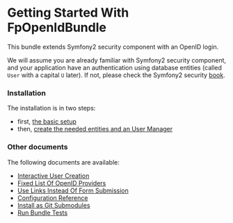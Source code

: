 Getting Started With FpOpenIdBundle
===================================

This bundle extends Symfony2 security component with an OpenID login.

We will assume you are already familiar with Symfony2 security component, and your application have an authentication using database entities (called `User` with a capital `U` later).
If not, please check the Symfony2 security [book](http://symfony.com/doc/current/book/security.html).

### Installation

The installation is in two steps:
* first, [the basic setup](basic_setup.md)
* then, [create the needed entities and an User Manager](configure_user_manager.md)

### Other documents

The following documents are available:
- [Interactive User Creation](interactive_user_creation.md)
- [Fixed List Of OpenID Providers](fixed_list_of_openid_providers.md)
- [Use Links Instead Of Form Submission](use_links_instead_of_form_submission.md)
- [Configuration Reference](configuration_reference.md)
- [Install as Git Submodules](install_as_git_submodules.md)
- [Run Bundle Tests](run_bundle_tests.md)